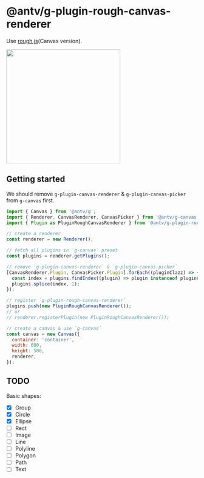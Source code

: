 # @antv/g-plugin-rough-canvas-renderer

Use [rough.js](https://roughjs.com/)(Canvas version).

<img src="https://gw.alipayobjects.com/mdn/rms_6ae20b/afts/img/A*BhrwSLGlqXcAAAAAAAAAAAAAARQnAQ" width="300">

## Getting started

We should remove `g-plugin-canvas-renderer` & `g-plugin-canvas-picker` from `g-canvas` first.

```js
import { Canvas } from '@antv/g';
import { Renderer, CanvasRenderer, CanvasPicker } from '@antv/g-canvas';
import { Plugin as PluginRoughCanvasRenderer } from '@antv/g-plugin-rough-canvas-renderer';

// create a renderer
const renderer = new Renderer();

// fetch all plugins in `g-canvas` preset
const plugins = renderer.getPlugins();

// remove `g-plugin-canvas-renderer` & `g-plugin-canvas-picker`
[CanvasRenderer.Plugin, CanvasPicker.Plugin].forEach((pluginClazz) => {
  const index = plugins.findIndex((plugin) => plugin instanceof pluginClazz);
  plugins.splice(index, 1);
});

// register `g-plugin-rough-canvas-renderer`
plugins.push(new PluginRoughCanvasRenderer());
// or
// renderer.registerPlugin(new PluginRoughCanvasRenderer());

// create a canvas & use `g-canvas`
const canvas = new Canvas({
  container: 'container',
  width: 600,
  height: 500,
  renderer,
});
```

## TODO

Basic shapes:

- [x] Group
- [x] Circle
- [x] Ellipse
- [ ] Rect
- [ ] Image
- [ ] Line
- [ ] Polyline
- [ ] Polygon
- [ ] Path
- [ ] Text
